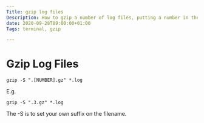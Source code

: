 ```yaml
---
Title: gzip log files
Description: How to gzip a number of log files, putting a number in the file extention
date: 2020-09-28T09:00:00+01:00
Tags: terminal, gzip

---
```

# Gzip Log Files

    gzip -S ".[NUMBER].gz" *.log

E.g.

    gzip -S ".3.gz" *.log

The -S is to set your own suffix on the filename.